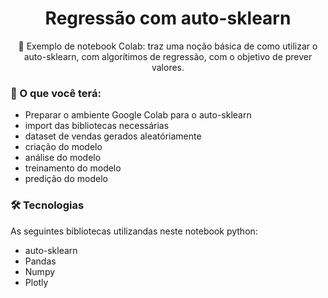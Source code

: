 <h1 align="center">Regressão com auto-sklearn</h1>
<p align="center">🚀 Exemplo de notebook Colab: traz uma noção básica de como utilizar o auto-sklearn, com algorítimos de regressão, com o objetivo de prever valores.</p>

### 🎲 O que você terá:

- Preparar o ambiente Google Colab para o auto-sklearn
- import das bibliotecas necessárias
- dataset de vendas gerados aleatóriamente
- criação do modelo 
- análise do modelo
- treinamento do modelo
- predição do modelo


### 🛠 Tecnologias

As seguintes bibliotecas utilizandas neste notebook python:

- auto-sklearn
- Pandas
- Numpy
- Plotly
